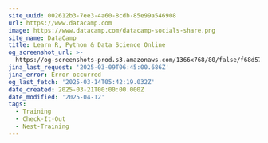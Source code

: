 ```yaml
---
site_uuid: 002612b3-7ee3-4a60-8cdb-85e99a546908
url: https://www.datacamp.com
image: https://www.datacamp.com/datacamp-socials-share.png
site_name: DataCamp
title: Learn R, Python & Data Science Online
og_screenshot_url: >-
  https://og-screenshots-prod.s3.amazonaws.com/1366x768/80/false/f68d57cb3c76caf067af1da510aee2b322de7cb77ac874fc4b0170035504d5ca.jpeg
jina_last_request: '2025-03-09T06:45:00.686Z'
jina_error: Error occurred
og_last_fetch: '2025-03-14T05:42:19.032Z'
date_created: 2025-03-21T00:00:00.000Z
date_modified: '2025-04-12'
tags:
  - Training
  - Check-It-Out
  - Nest-Training
---
```












